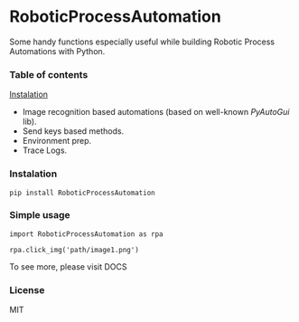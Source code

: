 # RoboticProcessAutomation
Some handy functions especially useful while building Robotic Process Automations with Python.

### Table of contents

[Instalation](#Instalation)

* Image recognition based automations (based on well-known *PyAutoGui* lib).
* Send keys based methods.
* Environment prep.
* Trace Logs.

### Instalation
```
pip install RoboticProcessAutomation
```

### Simple usage
```
import RoboticProcessAutomation as rpa

rpa.click_img('path/image1.png')
```
To see more, please visit DOCS

### License
MIT
